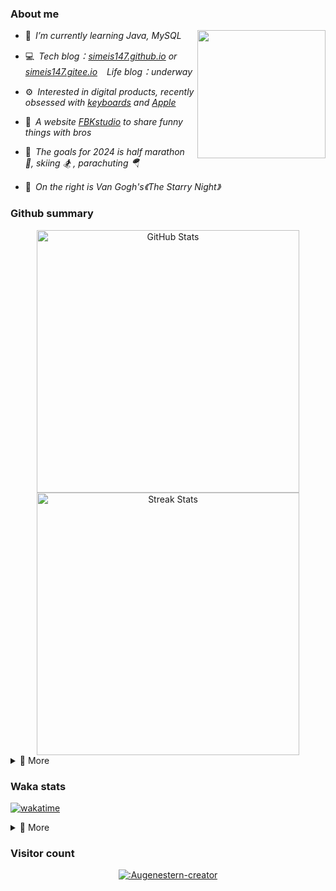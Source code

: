 ### About me

<img align="right" src="https://simeis147.oss-cn-shenzhen.aliyuncs.com/readme/IMG_6570%2820230611-230627%29.JPG" height="205">

- 🌱&ensp;*I’m currently learning Java, MySQL*

- 💻&ensp;*Tech blog：[simeis147.github.io](https://simeis147.github.io) or [simeis147.gitee.io](https://simeis147.gitee.io/) &ensp; Life blog：underway*

- ⚙️&ensp;*Interested in digital products, recently obsessed with [keyboards](https://www.zfrontier.com/app/user/zae5QEwJmVroZk) and [Apple](http://www.apple.com)*

- 🔭&ensp;*A website [FBKstudio](https://fbkstudio.github.io/) to share funny things with bros* 

- 🌊&ensp;*The goals for 2024 is half marathon 🏃, skiing 🏂 , parachuting 🪂*

- 🌠&ensp;*On the right is Van Gogh's《The Starry Night》*

### Github summary

<div align="center"> 

<img src="https://github-readme-stats.vercel.app/api?username=simeis147&theme=transparent&hide_border=true&show_icons=true&count_private=true" alt="GitHub Stats" width="420" />

<img src="https://github-readme-streak-stats.herokuapp.com/?user=simeis147&theme=transparent&hide_border=true" alt="Streak Stats" width="420" />

</div>

<details>
<summary>📑 More</summary>
</br> 

<div align="center"> 
  
[<img src="https://github-profile-trophy.vercel.app/?username=simeis147&theme=nord&margin-w=25&row=1&column=7&no-frame=true&no-bg=true" alt="Github Summary" />](https://github.com/ryo-ma/github-profile-trophy)

</div>

<!--  [<img src="https://github-readme-stats.vercel.app/api/top-langs/?username=simeis147&layout=compact&langs_count=10&hide_border=true&theme=transparent"/>](https://github.com/anuraghazra/github-readme-stats) -->
  
<!-- [![Ashutosh's github activity graph](https://github-readme-activity-graph.vercel.app/graph?username=simeis147&theme=react-dark)](https://github.com/ashutosh00710/github-readme-activity-graph) -->
  
</details>

### Waka stats

[![wakatime](https://wakatime.com/badge/user/fa238767-d1b2-496a-b6a7-115d077fa4e0.svg)](https://wakatime.com/@fa238767-d1b2-496a-b6a7-115d077fa4e0)

<details>
<summary>📑 More</summary>
</br>

<!--START_SECTION:waka-->
![Lines of code](https://img.shields.io/badge/From%20Hello%20World%20I%27ve%20Written-898.9%20thousand%20lines%20of%20code-blue)

**I'm an Early 🐤** 

```text
🌞 Morning                130 commits         ███░░░░░░░░░░░░░░░░░░░░░░   13.66 % 
🌆 Daytime                486 commits         █████████████░░░░░░░░░░░░   51.05 % 
🌃 Evening                253 commits         ███████░░░░░░░░░░░░░░░░░░   26.58 % 
🌙 Night                  83 commits          ██░░░░░░░░░░░░░░░░░░░░░░░   08.72 % 
```
📅 **I'm Most Productive on Tuesday** 

```text
Monday                   133 commits         ███░░░░░░░░░░░░░░░░░░░░░░   13.97 % 
Tuesday                  179 commits         █████░░░░░░░░░░░░░░░░░░░░   18.80 % 
Wednesday                128 commits         ███░░░░░░░░░░░░░░░░░░░░░░   13.45 % 
Thursday                 134 commits         ████░░░░░░░░░░░░░░░░░░░░░   14.08 % 
Friday                   165 commits         ████░░░░░░░░░░░░░░░░░░░░░   17.33 % 
Saturday                 105 commits         ███░░░░░░░░░░░░░░░░░░░░░░   11.03 % 
Sunday                   108 commits         ███░░░░░░░░░░░░░░░░░░░░░░   11.34 % 
```


📊 **This Week I Spent My Time On** 

```text
🕑︎ Time Zone: Asia/Shanghai

💬 Programming Languages: 
TypeScript               6 hrs 55 mins       ████████████░░░░░░░░░░░░░   49.31 % 
Markdown                 4 hrs 30 mins       ████████░░░░░░░░░░░░░░░░░   32.11 % 
YAML                     1 hr 6 mins         ██░░░░░░░░░░░░░░░░░░░░░░░   07.84 % 
XML                      44 mins             █░░░░░░░░░░░░░░░░░░░░░░░░   05.29 % 
SCSS                     30 mins             █░░░░░░░░░░░░░░░░░░░░░░░░   03.65 % 

🔥 Editors: 
VS Code                  14 hrs 3 mins       █████████████████████████   100.00 % 

🐱‍💻 Projects: 
simeis147.github.io      11 hrs 31 mins      ████████████████████░░░░░   81.95 % 
LifeBlog                 1 hr 6 mins         ██░░░░░░░░░░░░░░░░░░░░░░░   07.92 % 
my-docs                  1 hr                ██░░░░░░░░░░░░░░░░░░░░░░░   07.14 % 
test                     25 mins             █░░░░░░░░░░░░░░░░░░░░░░░░   02.99 % 

💻 Operating System: 
Windows                  8 hrs 7 mins        ██████████████░░░░░░░░░░░   57.75 % 
Mac                      5 hrs 56 mins       ███████████░░░░░░░░░░░░░░   42.25 % 
```

**I Mostly Code in JavaScript** 

```text
JavaScript               4 repos             █████████░░░░░░░░░░░░░░░░   36.36 % 
Java                     4 repos             █████████░░░░░░░░░░░░░░░░   36.36 % 
TypeScript               3 repos             ███████░░░░░░░░░░░░░░░░░░   27.27 % 
```




<!--END_SECTION:waka-->

</details>

### Visitor count

<div align="center">

[![:Augenestern-creator](https://count.getloli.com/get/@:simeis147?theme=moebooru)](https://github.com/journey-ad/Moe-Counter)

</div>

